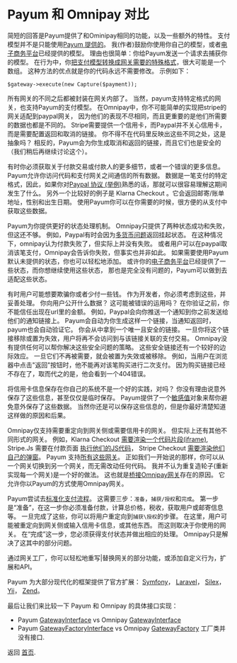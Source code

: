 # Payum 和 Omnipay 对比

简短的回答是Payum提供了和Ominipay相同的功能，以及一些额外的特性。
支付模型并不是只能使用[Payum 提供的](https://github.com/Payum/Payum/blob/master/src/Payum/Core/Model/Payment.php)。
我(作者)鼓励你使用你自己的模型，或者[电子商务平台](https://github.com/Sylius/Sylius/blob/master/src/Sylius/Component/Payment/Model/Payment.php)已经提供的模型。
理由也很简单：你给Payum发送一个请求去捕获你的模型。
在行为中，你[把支付模型转换成网关需要的特殊格式](https://github.com/Payum/Payum/blob/master/src/Payum/Paypal/ExpressCheckout/Nvp/Action/ConvertPaymentAction.php)，很大可能是一个数组。
这种方法的优点就是你的代码永远不需要修改。
示例如下：

    $gateway->execute(new Capture($payment));

所有网关的不同之后都被封装在网关内部了。
当然，payum支持特定格式的网关，也支持Payum的支付模型。
在Omnipay中，你不可能简单的实现把stripe的网关适配到paypal网关，
因为他们的表现不尽相同，而且更重要的是他们所需要的数据也都是不同的。
Stripe需要提供一个信用卡，而Paypal并不关心信用卡，而是需要配置返回和取消的链接。
你不得不在代码里反映出这些不同之处，这是抽象吗？
相反的，Payum会为你生成取消和返回的链接，而且它们也是安全的（我们稍后再继续讨论这个）。

有时你必须获取关于付款交易或付款人的更多细节，或者一个错误的更多信息。
Payum允许你访问代码和支付网关之间通信的所有数据。
数据是一笔支付的特定格式，因此，如果你对[Paypal 协议 (举例)](https://developer.paypal.com/docs/classic/express-checkout/gs_expresscheckout/)熟悉的话，那就可以很容易理解这期间发生了什么。
另外一个比较好的例子是 Klarna Checkout 。它会返回邮寄/账单地址，性别和出生日期。
使用Payum你可以在你需要的时候，很方便的从支付中获取这些数据。

Payum为你提供更好的状态处理机制。
Omnipay只提供了两种状态成功和失败，但这还不够。
例如，Paypal有时会因为[多货币问题](http://stackoverflow.com/questions/19864511/paypal-sandbox-pending-multicurrency)返回挂起状态。
在这种情况下，omnipay认为付款失败了，但实际上并没有失败。
或者用户可以在paypal取消该笔支付，Omnipay会告诉你失败，但事实也并非如此。
如果需要使用Payum默认未提供的状态，你也可以轻松地添加。
或许你的[电子商务平台](https://github.com/Sylius/Sylius/blob/master/src/Sylius/Bundle/PayumBundle/Payum/Request/GetStatus.php#L24)已经提供了一些状态，而你想继续使用这些状态，
那也是完全没有问题的，Payum可以做到去适配这些状态。

有时用户可能想要欺骗你或者少付一些钱。
作为开发者，你必须考虑到这些，并妥善处理。
你向用户公开什么数据？
这可能被错误的运用吗？
在你验证之前，你不能信任出现在url里的金额。
例如，Paypal会向你推送一个通知到你之前发送给他们的通知链接上。
Payum会自动为你生成这样一个链接，当通知返回时，payum也会自动验证它。
你会从中拿到一个唯一且安全的链接。
一旦你将这个链接移除或置为失效，用户将再不会访问到与该链接关联的支付交易。
Omnipay没有提供任何可以帮你解决这些安全问题的策略。
这些安全链接还有一个较好的边际效应。
一旦它们不再被需要，就会被置为失效或被移除。
例如，当用户在浏览器中点击"返回"按钮时，他不能再对该笔购买进行二次支付。
因为购买链接已经不存在了，取而代之的是，他会看到一个404错误。

将信用卡信息保存在你自己的系统不是一个好的实践，对吗？
你没有理由说意外保存了这些信息，甚至仅仅是临时保存。
Payum提供了一个[敏感值](https://github.com/Payum/Payum/blob/master/src/Payum/Core/Security/SensitiveValue.php)对象来帮你避免意外保存了这些数据。
当然你还是可以保存这些信息的，但是你最好清楚知道这样做的原因和后果。

Omnipay仅支持需要重定向到网关侧或需要信用卡的网关。
但实际上还有其他不同形式的网关。
例如，Klarna Checkout [需要渲染一个代码片段(iframe)](https://developers.klarna.com/en/se+php/kco-v2/checkout/2-embed-the-checkout),
Stripe.Js 需要在付款页面 [执行他们的JS代码](https://stripe.com/docs/stripe.js?)，
Stripe Checkout [需要渲染他们自己的弹窗](https://stripe.com/docs/checkout)。
Payum 支持[所有这些网关](supported-gateways.md)。
正如我们一开始说的那样，你可以从一个网关切换到另一个网关，而无需改动任何代码。
我并不认为重复造轮子(重新实现每一个网关)是一个好的做法。
这也就是[桥接Omnipay网关](index.md#omnipay-bridge-external)存在的原因。
它允许你以Payum的方式使用Omnipay网关。

Payum尝试去[标准化支付流程](get-it-started.md)。
这需要三步：`准备`，`捕获/授权`和`完成`。
第一步是“准备”，在这一步你必须准备付款，计算总价格，税收，获取用户或邮寄信息等。
一旦完成了这些，你可以将用户重定向到`捕获\授权`的步骤。
在这里，用户可能被重定向到网关侧或输入信用卡信息，或其他东西。
而这则取决于你使用的网关。
在“完成”这一步，您必须获得支付状态并做出相应的处理。
Omnipay只是解决了这其中的部分问题。

通过网关工厂，你可以轻松地重写|替换网关的部分功能，或添加自定义行为，扩展和API。


Payum 为大部分现代化的框架提供了官方扩展：
[Symfony](https://github.com/Payum/PayumBundle)，
[Laravel](https://github.com/Payum/PayumLaravelPackage)，
[Silex](https://github.com/Payum/PayumSilexProvider)，
[Yii](https://github.com/Payum/PayumYiiExtension)，
[Zend](https://github.com/Payum/PayumModule)。

最后让我们来比较一下 Payum 和 Omnipay 的具体接口实现：

* Payum [GatewayInterface](https://github.com/Payum/Payum/blob/master/src/Payum/Core/GatewayInterface.php) vs Omnipay [GatewayInterface](https://github.com/thephpleague/omnipay-common/blob/master/src/Common/GatewayInterface.php)
* Payum [GatewayFactoryInterface](https://github.com/Payum/Payum/blob/master/src/Payum/Core/GatewayFactoryInterface.php) vs Omnipay [GatewayFactory](https://github.com/thephpleague/omnipay-common/blob/master/src/Common/GatewayFactory.php) 工厂类并没有接口.

返回 [首页](index.md).

